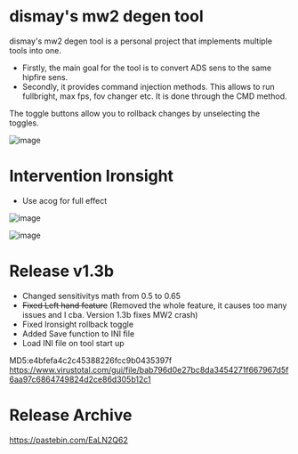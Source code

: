 # dismay's mw2 degen tool

dismay's mw2 degen tool is a personal project that implements multiple tools into one.

- Firstly, the main goal for the tool is to convert ADS sens to the same hipfire sens. 
- Secondly, it provides command injection methods. This allows to run fullbright, max fps, fov changer etc. It is done through the CMD method.

The toggle buttons allow you to rollback changes by unselecting the toggles.

![image](https://user-images.githubusercontent.com/93299449/160278060-f78033dc-223e-44f8-9652-c28dd56fe0d6.png)


# Intervention Ironsight
- Use acog for full effect

![image](https://user-images.githubusercontent.com/93299449/159416644-50258ad5-ab9a-4e40-94e5-d43165040bda.png)

![image](https://user-images.githubusercontent.com/93299449/159416701-7406aa88-faf0-46a9-a27a-e40812abbddf.png)


# Release v1.3b
- Changed sensitivitys math from 0.5 to 0.65
- ~~Fixed Left hand feature~~ (Removed the whole feature, it causes too many issues and I cba. Version 1.3b fixes MW2 crash)
- Fixed Ironsight rollback toggle
- Added Save function to INI file
- Load INI file on tool start up

MD5:e4bfefa4c2c45388226fcc9b0435397f
https://www.virustotal.com/gui/file/bab796d0e27bc8da3454271f667967d5f6aa97c6864749824d2ce86d305b12c1

# Release Archive
https://pastebin.com/EaLN2Q62

